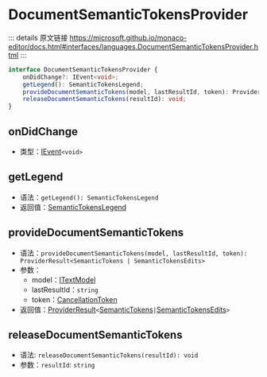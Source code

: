 # DocumentSemanticTokensProvider
        
::: details 原文链接
https://microsoft.github.io/monaco-editor/docs.html#interfaces/languages.DocumentSemanticTokensProvider.html
:::

```ts
interface DocumentSemanticTokensProvider {
    onDidChange?: IEvent<void>;
    getLegend(): SemanticTokensLegend;
    provideDocumentSemanticTokens(model, lastResultId, token): ProviderResult<SemanticTokens | SemanticTokensEdits>;
    releaseDocumentSemanticTokens(resultId): void;
}
```

## onDidChange
- 类型：[IEvent](/api/IEvent.md)`<void>`

## getLegend
- 语法：`getLegend(): SemanticTokensLegend`
- 返回值：[SemanticTokensLegend](/api/languages/SemanticTokensLegend.md)

## provideDocumentSemanticTokens
- 语法：`provideDocumentSemanticTokens(model, lastResultId, token): ProviderResult<SemanticTokens | SemanticTokensEdits>`
- 参数：
  - model：[ITextModel](/api/editor/ITextModel.md)
  - lastResultId：`string`
  - token：[CancellationToken](/api/CancellationToken.md)
- 返回值：[ProviderResult](/api/languages/ProviderResult.md)`<`[SemanticTokens](/api/languages/SemanticTokens.md)` | `[SemanticTokensEdits](/api/languages/SemanticTokensEdits.md)`>`

## releaseDocumentSemanticTokens
- 语法: `releaseDocumentSemanticTokens(resultId): void`
- 参数：`resultId`: `string`